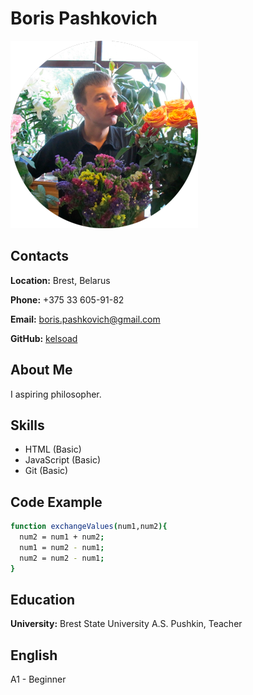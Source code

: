 # __Boris Pashkovich__
![Boris Pashkovich](https://raw.githubusercontent.com/kelsoad/rsschool-cv/rsschool-cv-html/assets/img/avatar.png)

## __Contacts__
__Location:__ Brest, Belarus

__Phone:__ +375 33 605-91-82

__Email:__ [boris.pashkovich@gmail.com](mailto:boris.pashkovich@gmail.com)

__GitHub:__ [kelsoad](https://github.com/kelsoad)

## __About Me__
I aspiring philosopher. 

## __Skills__
- HTML (Basic)
- JavaScript (Basic)
- Git (Basic)

## __Code Example__
```sh
function exchangeValues(num1,num2){
  num2 = num1 + num2;
  num1 = num2 - num1;
  num2 = num2 - num1;
}
```

## __Education__ 
__University:__ Brest State University A.S. Pushkin, Teacher

## __English__
A1 - Beginner
